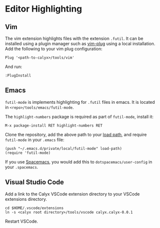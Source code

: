 # Editor Highlighting

## Vim

The vim extension highlights files with the extension `.futil`.
It can be installed using a plugin manager such as [vim-plug][] using a
local installation.
Add the following to your vim plug configuration:

```
Plug '<path-to-calyx>/tools/vim'
```

And run:

```
:PlugInstall
```

## Emacs

`futil-mode` is implements highlighting for `.futil` files in emacs.
It is located in `<repo>/tools/emacs/futil-mode`.

The `highlight-numbers` package is required as part of `futil-mode`, install it:
```
M-x package-install RET highlight-numbers RET
```

Clone the repository, add the above path to your [load path][], and require
`futil-mode` in your `.emacs` file:
```elisp
(push "~/.emacs.d/private/local/futil-mode" load-path)
(require 'futil-mode)
```

If you use [Spacemacs][], you would add this to `dotspacemacs/user-config`
in your `.spacemacs`.


## Visual Studio Code

Add a link to the Calyx VSCode extension directory to your VSCode extensions directory.
```
cd $HOME/.vscode/extensions
ln -s <calyx root directory>/tools/vscode calyx.calyx-0.0.1
```
Restart VSCode.

[vim-plug]: https://github.com/junegunn/vim-plug
[spacemacs]: https://www.spacemacs.org/
[load path]: http://www.emacswiki.org/emacs/LoadPath
